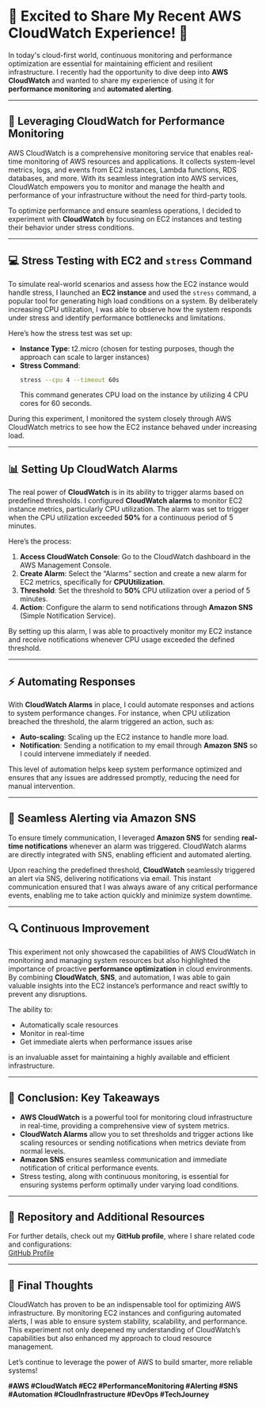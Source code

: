 # 🌟 Excited to Share My Recent AWS CloudWatch Experience! 🌟  

In today's cloud-first world, continuous monitoring and performance optimization are essential for maintaining efficient and resilient infrastructure. I recently had the opportunity to dive deep into **AWS CloudWatch** and wanted to share my experience of using it for **performance monitoring** and **automated alerting**.

---

## 🚀 Leveraging CloudWatch for Performance Monitoring  
AWS CloudWatch is a comprehensive monitoring service that enables real-time monitoring of AWS resources and applications. It collects system-level metrics, logs, and events from EC2 instances, Lambda functions, RDS databases, and more. With its seamless integration into AWS services, CloudWatch empowers you to monitor and manage the health and performance of your infrastructure without the need for third-party tools.

To optimize performance and ensure seamless operations, I decided to experiment with **CloudWatch** by focusing on EC2 instances and testing their behavior under stress conditions.

---

## 💻 Stress Testing with EC2 and `stress` Command  
To simulate real-world scenarios and assess how the EC2 instance would handle stress, I launched an **EC2 instance** and used the `stress` command, a popular tool for generating high load conditions on a system. By deliberately increasing CPU utilization, I was able to observe how the system responds under stress and identify performance bottlenecks and limitations.

Here’s how the stress test was set up:
- **Instance Type**: t2.micro (chosen for testing purposes, though the approach can scale to larger instances)
- **Stress Command**: 
  ```bash
  stress --cpu 4 --timeout 60s
  ```
  This command generates CPU load on the instance by utilizing 4 CPU cores for 60 seconds.

During this experiment, I monitored the system closely through AWS CloudWatch metrics to see how the EC2 instance behaved under increasing load.

---

## 📊 Setting Up CloudWatch Alarms  
The real power of **CloudWatch** is in its ability to trigger alarms based on predefined thresholds. I configured **CloudWatch alarms** to monitor EC2 instance metrics, particularly CPU utilization. The alarm was set to trigger when the CPU utilization exceeded **50%** for a continuous period of 5 minutes.

Here’s the process:
1. **Access CloudWatch Console**: Go to the CloudWatch dashboard in the AWS Management Console.
2. **Create Alarm**: Select the “Alarms” section and create a new alarm for EC2 metrics, specifically for **CPUUtilization**.
3. **Threshold**: Set the threshold to **50%** CPU utilization over a period of 5 minutes.
4. **Action**: Configure the alarm to send notifications through **Amazon SNS** (Simple Notification Service).

By setting up this alarm, I was able to proactively monitor my EC2 instance and receive notifications whenever CPU usage exceeded the defined threshold.

---

## ⚡️ Automating Responses  
With **CloudWatch Alarms** in place, I could automate responses and actions to system performance changes. For instance, when CPU utilization breached the threshold, the alarm triggered an action, such as:
- **Auto-scaling**: Scaling up the EC2 instance to handle more load.
- **Notification**: Sending a notification to my email through **Amazon SNS** so I could intervene immediately if needed.

This level of automation helps keep system performance optimized and ensures that any issues are addressed promptly, reducing the need for manual intervention.

---

## 📧 Seamless Alerting via Amazon SNS  
To ensure timely communication, I leveraged **Amazon SNS** for sending **real-time notifications** whenever an alarm was triggered. CloudWatch alarms are directly integrated with SNS, enabling efficient and automated alerting. 

Upon reaching the predefined threshold, **CloudWatch** seamlessly triggered an alert via SNS, delivering notifications via email. This instant communication ensured that I was always aware of any critical performance events, enabling me to take action quickly and minimize system downtime.

---

## 🔍 Continuous Improvement  
This experiment not only showcased the capabilities of AWS CloudWatch in monitoring and managing system resources but also highlighted the importance of proactive **performance optimization** in cloud environments. By combining **CloudWatch**, **SNS**, and automation, I was able to gain valuable insights into the EC2 instance’s performance and react swiftly to prevent any disruptions.

The ability to:
- Automatically scale resources
- Monitor in real-time
- Get immediate alerts when performance issues arise

is an invaluable asset for maintaining a highly available and efficient infrastructure.

---

## 🚀 Conclusion: Key Takeaways  
- **AWS CloudWatch** is a powerful tool for monitoring cloud infrastructure in real-time, providing a comprehensive view of system metrics.
- **CloudWatch Alarms** allow you to set thresholds and trigger actions like scaling resources or sending notifications when metrics deviate from normal levels.
- **Amazon SNS** ensures seamless communication and immediate notification of critical performance events.
- Stress testing, along with continuous monitoring, is essential for ensuring systems perform optimally under varying load conditions.

---

## 📂 Repository and Additional Resources  
For further details, check out my **GitHub profile**, where I share related code and configurations:  
[GitHub Profile](https://github.com/Sahil2k24)

---

## 📌 Final Thoughts  
CloudWatch has proven to be an indispensable tool for optimizing AWS infrastructure. By monitoring EC2 instances and configuring automated alerts, I was able to ensure system stability, scalability, and performance. This experiment not only deepened my understanding of CloudWatch’s capabilities but also enhanced my approach to cloud resource management.

Let’s continue to leverage the power of AWS to build smarter, more reliable systems!  

**#AWS #CloudWatch #EC2 #PerformanceMonitoring #Alerting #SNS #Automation #CloudInfrastructure #DevOps #TechJourney**
